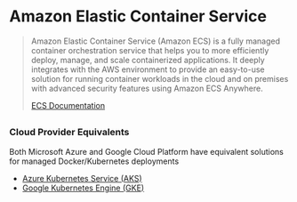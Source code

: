 # Amazon Elastic Container Service

> Amazon Elastic Container Service (Amazon ECS) is a fully managed container
> orchestration service that helps you to more efficiently deploy, manage, and
> scale containerized applications. It deeply integrates with the AWS environment 
> to provide an easy-to-use solution for running container workloads in the cloud
> and on premises with advanced security features using Amazon ECS Anywhere.
>
> [ECS Documentation](https://docs.aws.amazon.com/ecs/)

## 

### Cloud Provider Equivalents

Both Microsoft Azure and Google Cloud Platform have equivalent solutions for managed Docker/Kubernetes deployments

- [Azure Kubernetes Service (AKS)](https://azure.microsoft.com/en-us/products/kubernetes-service/)
- [Google Kubernetes Engine (GKE)](https://cloud.google.com/kubernetes-engine/)